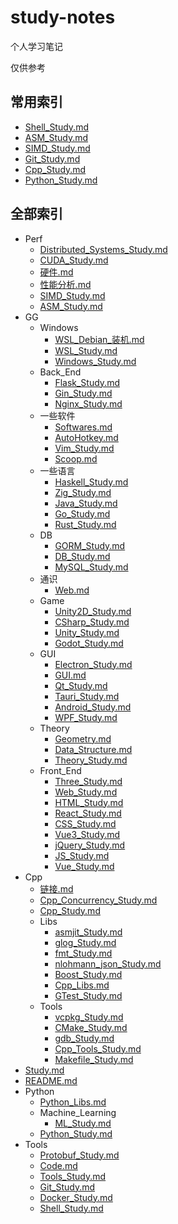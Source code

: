 # study-notes

个人学习笔记

仅供参考

## 常用索引

- [Shell_Study.md](./Tools/Shell%20Study.md)
- [ASM_Study.md](./High-Performance/ASM%20Study.md)
- [SIMD_Study.md](./High-Performance/SIMD%20Study.md)
- [Git_Study.md](./Tools/Git%20Study.md)
- [Cpp_Study.md](./Cpp/Cpp%20Study.md)
- [Python_Study.md](./Python/Python%20Study.md)

## 全部索引

<!-- tree2md -->

- Perf
  - [Distributed_Systems_Study.md](./Perf/Distributed%20Systems%20Study.md)
  - [CUDA_Study.md](./Perf/CUDA%20Study.md)
  - [硬件.md](./Perf/硬件.md)
  - [性能分析.md](./Perf/性能分析.md)
  - [SIMD_Study.md](./Perf/SIMD%20Study.md)
  - [ASM_Study.md](./Perf/ASM%20Study.md)
- GG
  - Windows
    - [WSL_Debian_装机.md](./GG/Windows/WSL%20Debian%20装机.md)
    - [WSL_Study.md](./GG/Windows/WSL%20Study.md)
    - [Windows_Study.md](./GG/Windows/Windows%20Study.md)
  - Back_End
    - [Flask_Study.md](./GG/Back%20End/Flask%20Study.md)
    - [Gin_Study.md](./GG/Back%20End/Gin%20Study.md)
    - [Nginx_Study.md](./GG/Back%20End/Nginx%20Study.md)
  - 一些软件
    - [Softwares.md](./GG/一些软件/Softwares.md)
    - [AutoHotkey.md](./GG/一些软件/AutoHotkey.md)
    - [Vim_Study.md](./GG/一些软件/Vim%20Study.md)
    - [Scoop.md](./GG/一些软件/Scoop.md)
  - 一些语言
    - [Haskell_Study.md](./GG/一些语言/Haskell%20Study.md)
    - [Zig_Study.md](./GG/一些语言/Zig%20Study.md)
    - [Java_Study.md](./GG/一些语言/Java%20Study.md)
    - [Go_Study.md](./GG/一些语言/Go%20Study.md)
    - [Rust_Study.md](./GG/一些语言/Rust%20Study.md)
  - DB
    - [GORM_Study.md](./GG/DB/GORM%20Study.md)
    - [DB_Study.md](./GG/DB/DB%20Study.md)
    - [MySQL_Study.md](./GG/DB/MySQL%20Study.md)
  - 通识
    - [Web.md](./GG/通识/Web.md)
  - Game
    - [Unity2D_Study.md](./GG/Game/Unity2D%20Study.md)
    - [CSharp_Study.md](./GG/Game/CSharp%20Study.md)
    - [Unity_Study.md](./GG/Game/Unity%20Study.md)
    - [Godot_Study.md](./GG/Game/Godot%20Study.md)
  - GUI
    - [Electron_Study.md](./GG/GUI/Electron%20Study.md)
    - [GUI.md](./GG/GUI/GUI.md)
    - [Qt_Study.md](./GG/GUI/Qt%20Study.md)
    - [Tauri_Study.md](./GG/GUI/Tauri%20Study.md)
    - [Android_Study.md](./GG/GUI/Android%20Study.md)
    - [WPF_Study.md](./GG/GUI/WPF%20Study.md)
  - Theory
    - [Geometry.md](./GG/Theory/Geometry.md)
    - [Data_Structure.md](./GG/Theory/Data%20Structure.md)
    - [Theory_Study.md](./GG/Theory/Theory%20Study.md)
  - Front_End
    - [Three_Study.md](./GG/Front%20End/Three%20Study.md)
    - [Web_Study.md](./GG/Front%20End/Web%20Study.md)
    - [HTML_Study.md](./GG/Front%20End/HTML%20Study.md)
    - [React_Study.md](./GG/Front%20End/React%20Study.md)
    - [CSS_Study.md](./GG/Front%20End/CSS%20Study.md)
    - [Vue3_Study.md](./GG/Front%20End/Vue3%20Study.md)
    - [jQuery_Study.md](./GG/Front%20End/jQuery%20Study.md)
    - [JS_Study.md](./GG/Front%20End/JS%20Study.md)
    - [Vue_Study.md](./GG/Front%20End/Vue%20Study.md)
- Cpp
  - [链接.md](./Cpp/链接.md)
  - [Cpp_Concurrency_Study.md](./Cpp/Cpp%20Concurrency%20Study.md)
  - [Cpp_Study.md](./Cpp/Cpp%20Study.md)
  - Libs
    - [asmjit_Study.md](./Cpp/Libs/asmjit%20Study.md)
    - [glog_Study.md](./Cpp/Libs/glog%20Study.md)
    - [fmt_Study.md](./Cpp/Libs/fmt%20Study.md)
    - [nlohmann_json_Study.md](./Cpp/Libs/nlohmann_json%20Study.md)
    - [Boost_Study.md](./Cpp/Libs/Boost%20Study.md)
    - [Cpp_Libs.md](./Cpp/Libs/Cpp%20Libs.md)
    - [GTest_Study.md](./Cpp/Libs/GTest%20Study.md)
  - Tools
    - [vcpkg_Study.md](./Cpp/Tools/vcpkg%20Study.md)
    - [CMake_Study.md](./Cpp/Tools/CMake%20Study.md)
    - [gdb_Study.md](./Cpp/Tools/gdb%20Study.md)
    - [Cpp_Tools_Study.md](./Cpp/Tools/Cpp%20Tools%20Study.md)
    - [Makefile_Study.md](./Cpp/Tools/Makefile%20Study.md)
- [Study.md](./Study.md)
- [README.md](./README.md)
- Python
  - [Python_Libs.md](./Python/Python%20Libs.md)
  - Machine_Learning
    - [ML_Study.md](./Python/Machine%20Learning/ML%20Study.md)
  - [Python_Study.md](./Python/Python%20Study.md)
- Tools
  - [Protobuf_Study.md](./Tools/Protobuf%20Study.md)
  - [Code.md](./Tools/Code.md)
  - [Tools_Study.md](./Tools/Tools%20Study.md)
  - [Git_Study.md](./Tools/Git%20Study.md)
  - [Docker_Study.md](./Tools/Docker%20Study.md)
  - [Shell_Study.md](./Tools/Shell%20Study.md)
